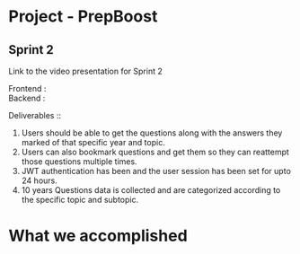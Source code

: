 # Project - PrepBoost

## Sprint 2

Link to the video presentation for Sprint 2

Frontend : 
</br>Backend :  

Deliverables :: 

1. Users should be able to get the questions along with the answers they marked of that specific year and topic.
2. Users can also bookmark questions and get them so they can reattempt those questions multiple times.
3. JWT authentication has been and the user session has been set for upto 24 hours.
4. 10 years Questions data is collected and are categorized according to the specific topic and subtopic. 

# What we accomplished 
